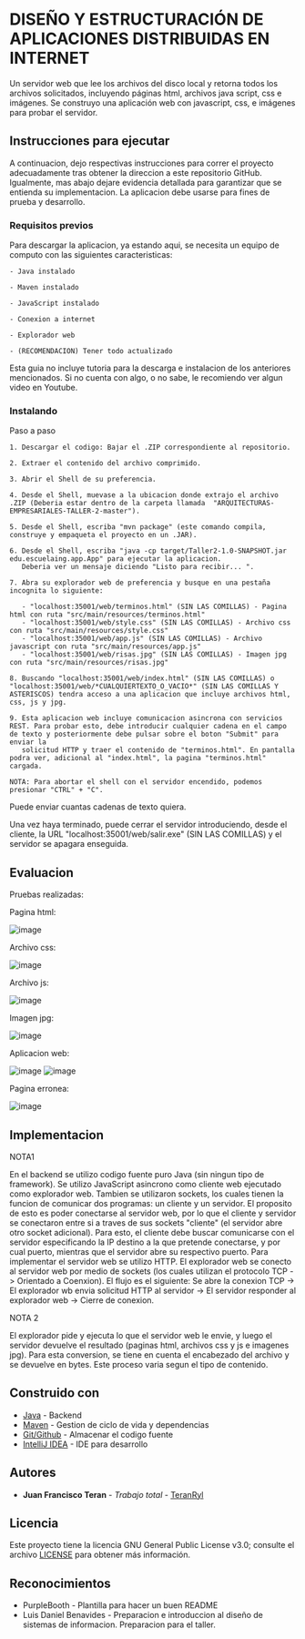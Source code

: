 # DISEÑO Y ESTRUCTURACIÓN DE APLICACIONES DISTRIBUIDAS EN INTERNET

Un servidor web que lee los archivos del disco local y retorna todos los archivos solicitados, incluyendo páginas html, archivos java script, css e imágenes. Se construyo una aplicación web con javascript, css, e imágenes para probar el servidor.

## Instrucciones para ejecutar

A continuacion, dejo respectivas instrucciones para correr el proyecto adecuadamente tras obtener la direccion a este repositorio GitHub. Igualmente, mas abajo dejare evidencia detallada para garantizar que se entienda su implementacion. La aplicacion debe usarse para fines de prueba y desarrollo.

### Requisitos previos

Para descargar la aplicacion, ya estando aqui, se necesita un equipo de computo con las siguientes caracteristicas:

```
- Java instalado

- Maven instalado

- JavaScript instalado

- Conexion a internet

- Explorador web

- (RECOMENDACION) Tener todo actualizado
```
Esta guia no incluye tutoria para la descarga e instalacion de los anteriores mencionados. Si no cuenta con algo, o no sabe, le recomiendo ver algun video en Youtube.

### Instalando

Paso a paso

```
1. Descargar el codigo: Bajar el .ZIP correspondiente al repositorio.

2. Extraer el contenido del archivo comprimido.

3. Abrir el Shell de su preferencia.

4. Desde el Shell, muevase a la ubicacion donde extrajo el archivo .ZIP (Deberia estar dentro de la carpeta llamada  "ARQUITECTURAS-EMPRESARIALES-TALLER-2-master").

5. Desde el Shell, escriba "mvn package" (este comando compila, construye y empaqueta el proyecto en un .JAR).

6. Desde el Shell, escriba "java -cp target/Taller2-1.0-SNAPSHOT.jar edu.escuelaing.app.App" para ejecutar la aplicacion.
   Deberia ver un mensaje diciendo "Listo para recibir... ".

7. Abra su explorador web de preferencia y busque en una pestaña incognita lo siguiente:
   
   - "localhost:35001/web/terminos.html" (SIN LAS COMILLAS) - Pagina html con ruta "src/main/resources/terminos.html"
   - "localhost:35001/web/style.css" (SIN LAS COMILLAS) - Archivo css con ruta "src/main/resources/style.css"
   - "localhost:35001/web/app.js" (SIN LAS COMILLAS) - Archivo javascript con ruta "src/main/resources/app.js"
   - "localhost:35001/web/risas.jpg" (SIN LAS COMILLAS) - Imagen jpg con ruta "src/main/resources/risas.jpg"

8. Buscando "localhost:35001/web/index.html" (SIN LAS COMILLAS) o "localhost:35001/web/*CUALQUIERTEXTO_O_VACIO*" (SIN LAS COMILLAS Y ASTERISCOS) tendra acceso a una aplicacion que incluye archivos html, css, js y jpg.

9. Esta aplicacion web incluye comunicacion asincrona con servicios REST. Para probar esto, debe introducir cualquier cadena en el campo de texto y posteriormente debe pulsar sobre el boton "Submit" para enviar la 
   solicitud HTTP y traer el contenido de "terminos.html". En pantalla podra ver, adicional al "index.html", la pagina "terminos.html" cargada.

NOTA: Para abortar el shell con el servidor encendido, podemos presionar "CTRL" + "C".
```

Puede enviar cuantas cadenas de texto quiera.

Una vez haya terminado, puede cerrar el servidor introduciendo, desde el cliente, la URL "localhost:35001/web/salir.exe" (SIN LAS COMILLAS) y el servidor se apagara enseguida.



## Evaluacion

Pruebas realizadas:

Pagina html:

![image](https://github.com/TeranRyl/ARQUITECTURAS-EMPRESARIALES-TALLER-2/assets/81679109/6b1a1a69-8311-4a3a-8654-b79308d9b7e3)

Archivo css:

![image](https://github.com/TeranRyl/ARQUITECTURAS-EMPRESARIALES-TALLER-2/assets/81679109/d34736bb-5466-4c1a-a25b-07e66c504aca)

Archivo js:

![image](https://github.com/TeranRyl/ARQUITECTURAS-EMPRESARIALES-TALLER-2/assets/81679109/a3375cbe-5fa5-4f72-91b8-bd058b15f50d)

Imagen jpg:

![image](https://github.com/TeranRyl/ARQUITECTURAS-EMPRESARIALES-TALLER-2/assets/81679109/3707c7ce-7e54-44cc-b36f-3d4cf5253f5c)

Aplicacion web:

![image](https://github.com/TeranRyl/ARQUITECTURAS-EMPRESARIALES-TALLER-2/assets/81679109/db1946ba-c6d6-4200-9ce9-3b7ed8ebd924)
![image](https://github.com/TeranRyl/ARQUITECTURAS-EMPRESARIALES-TALLER-2/assets/81679109/3334d16c-9cfc-4428-b5f4-d297a9c0b8c4)

Pagina erronea:

![image](https://github.com/TeranRyl/ARQUITECTURAS-EMPRESARIALES-TALLER-2/assets/81679109/a3080618-9267-4967-bb52-1fa9dcf81ba5)



## Implementacion

NOTA1

En el backend se utilizo codigo fuente puro Java (sin ningun tipo de framework). Se utilizo JavaScript asincrono como cliente web ejecutado como explorador web.
Tambien se utilizaron sockets, los cuales tienen la funcion de comunicar dos programas: un cliente y un servidor. El proposito de esto es poder conectarse al servidor web, por lo que el cliente y servidor se conectaron entre si a traves de sus sockets "cliente" (el servidor abre otro socket adicional). Para esto, el cliente debe buscar comunicarse con el servidor especificando la IP destino a la que pretende conectarse, y por cual puerto, mientras que el servidor abre su respectivo puerto.
Para implementar el servidor web se utilizo HTTP.
El explorador web se conecto al servidor web por medio de sockets (los cuales utilizan el protocolo TCP -> Orientado a Coenxion).
El flujo es el siguiente: Se abre la conexion TCP -> El explorador wb envia solicitud HTTP al servidor -> El servidor responder al explorador web -> Cierre de conexion.

NOTA 2

El explorador pide y ejecuta lo que el servidor web le envie, y luego el servidor devuelve el resultado (paginas html, archivos css y js e imagenes jpg).
Para esta conversion, se tiene en cuenta el encabezado del archivo y se devuelve en bytes. Este proceso varia segun el tipo de contenido.

## Construido con

* [Java](https://www.oracle.com/co/java/) - Backend
* [Maven](https://maven.apache.org/) - Gestion de ciclo de vida y dependencias
* [Git/Github](https://git-scm.com/) - Almacenar el codigo fuente
* [IntelliJ IDEA](https://www.jetbrains.com/idea/) - IDE para desarrollo

## Autores

* **Juan Francisco Teran** - *Trabajo total* - [TeranRyl](https://github.com/TeranRyl)

## Licencia

Este proyecto tiene la licencia GNU General Public License v3.0; consulte el archivo [LICENSE](LICENSE.txt) para obtener más información.

## Reconocimientos

* PurpleBooth - Plantilla para hacer un buen README
* Luis Daniel Benavides - Preparacion e introduccion al diseño de sistemas de informacion. Preparacion para el taller.

